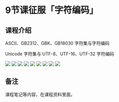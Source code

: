 # 9节课征服「字符编码」

## 课程介绍

ASCII、GB2312、GBK、GB18030 字符集与字符编码

Unicode 字符集与 UTF-8、UTF-16、UTF-32 字符编码

![](画图资料/第1课%20字符、字符集、字符编号与字符编码.png)
![](画图资料/第2课%20十进制、二进制与十六进制.png)
![](画图资料/第3课%20ASCII字符集与字符编码.png)
![](画图资料/第4课%20GB2312字符集与字符编码.png)
![](画图资料/第5课%20GBK字符集与字符编码.png)
![](画图资料/第6课%20GB18030字符集与字符编码.png)
![](画图资料/第7课%20Unicode字符集.png)
![](画图资料/第8课%20Unicode之UTF-8字符编码.png)
![](画图资料/第9课%20Unicode之UTF-16、UTF-32字符编码.png)

## 备注

课程笔记等内容，在课程资料里面。